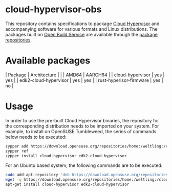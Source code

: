 # cloud-hypervisor-obs

This repository contains specifications to package [Cloud Hypervisor](https://github.com/cloud-hypervisor/cloud-hypervisor) and accompanying software for various formats and Linux distributions. The packages built on [Open Build Service](https://build.opensuse.org/) are available through the [package repositories](https://download.opensuse.org/repositories/home:/weltling:/cloud-hypervisor/).

# Available packages

| Package | Architecture |
|         | AMD64 | AARCH64 |
| cloud-hypervisor | yes | yes |
| edk2-cloud-hypervisor | yes | yes |
| rust-hyperisor-firmware | yes | no |

# Usage
In order to use the pre-built Cloud Hypervisor binaries, the repository for the corresponding distribution needs to be imported on your system. For example, to install on OpenSUSE Tumbleweed, the series of commands below needs to be executed:
```bash
zypper add https://download.opensuse.org/repositories/home:/weltling:/cloud-hypervisor/openSUSE_Tumbleweed/
zypper ref
zypper install cloud-hypervisor edk2-cloud-hypervisor
```

For an Ubuntu based system, the following commands are to be executed:
```bash
sudo add-apt-repository 'deb https://download.opensuse.org/repositories/home:/weltling:/cloud-hypervisor/xUbuntu_20.04/ ./' 
wget -q https://download.opensuse.org/repositories/home:/weltling:/cloud-hypervisor/xUbuntu_20.04/Release.key -O- | sudo apt-key add - 
apt-get install cloud-hypervisor edk2-cloud-hypervisor
``` 

